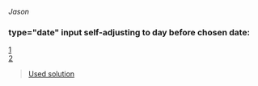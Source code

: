 _Jason_
### type="date" input self-adjusting to day before chosen date:  
[1](https://stackoverflow.com/questions/32972023/setting-the-date-in-date-field-sets-it-with-one-day-before)  
[2](https://stackoverflow.com/questions/7556591/is-the-javascript-date-object-always-one-day-off)
> [Used solution](https://stackoverflow.com/a/61623775/25952288)
